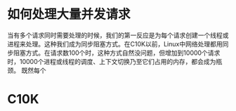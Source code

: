 # 如何处理大量并发请求

当有多个请求同时需要处理的时候，我们的第一反应是为每个请求创建一个线程或进程来处理。这种我们成为同步阻塞方式。在C10K以前，Linux中网络处理都用同步阻塞方式。在请求数100个时，这种方式自然没问题，但增加到10000个请求时，10000个进程或线程的调度、上下文切换乃至它们占用的内存，都会成为瓶颈。
既然每个


# C10K 




<!--stackedit_data:
eyJoaXN0b3J5IjpbLTEwMzA4NDA3MjJdfQ==
-->